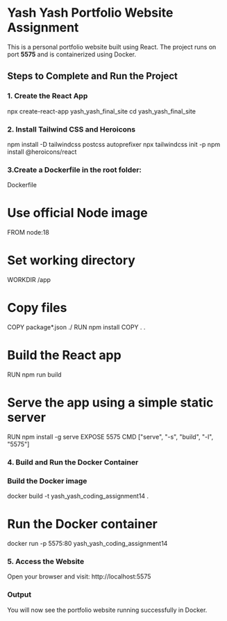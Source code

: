 # Yash Yash Portfolio Website Assignment

This is a personal portfolio website built using React. The project runs on port **5575** and is containerized using Docker.

## Steps to Complete and Run the Project

### 1. Create the React App

npx create-react-app yash_yash_final_site
cd yash_yash_final_site
### 2. Install Tailwind CSS and Heroicons
npm install -D tailwindcss postcss autoprefixer
npx tailwindcss init -p
npm install @heroicons/react

### 3.Create a Dockerfile in the root folder:
Dockerfile
# Use official Node image
FROM node:18

# Set working directory
WORKDIR /app

# Copy files
COPY package*.json ./
RUN npm install
COPY . .

# Build the React app
RUN npm run build

# Serve the app using a simple static server
RUN npm install -g serve
EXPOSE 5575
CMD ["serve", "-s", "build", "-l", "5575"]

### 4. Build and Run the Docker Container
### Build the Docker image
docker build -t yash_yash_coding_assignment14 .

# Run the Docker container
docker run -p 5575:80 yash_yash_coding_assignment14
### 5. Access the Website
Open your browser and visit:
http://localhost:5575

### Output
You will now see the portfolio website running successfully in Docker.